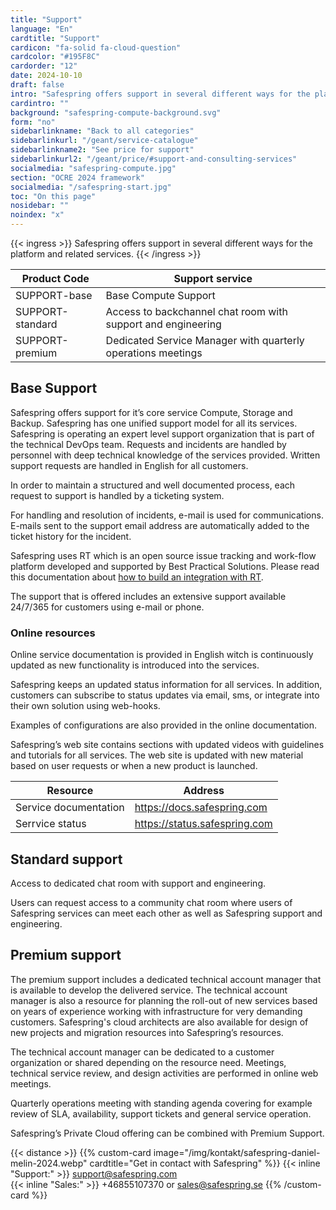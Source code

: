 ```yaml
---
title: "Support"
language: "En"
cardtitle: "Support"
cardicon: "fa-solid fa-cloud-question"
cardcolor: "#195F8C"
cardorder: "12"
date: 2024-10-10
draft: false
intro: "Safespring offers support in several different ways for the platform and related services."
cardintro: ""
background: "safespring-compute-background.svg"
form: "no"
sidebarlinkname: "Back to all categories"
sidebarlinkurl: "/geant/service-catalogue"
sidebarlinkname2: "See price for support"
sidebarlinkurl2: "/geant/price/#support-and-consulting-services"
socialmedia: "safespring-compute.jpg"
section: "OCRE 2024 framework"
socialmedia: "/safespring-start.jpg"
toc: "On this page"
nosidebar: ""
noindex: "x"
---
```


{{< ingress >}}
Safespring offers support in several different ways for the platform and related services. 
{{< /ingress >}}

|     Product Code        |     Support service                                                   |
|-------------------------|-----------------------------------------------------------------------|
|     SUPPORT-base        |     Base Compute Support                                              |
|     SUPPORT-standard    |     Access to backchannel chat room with support and engineering      |
|     SUPPORT-premium     |     Dedicated Service Manager with   quarterly operations meetings    |



## Base Support 
Safespring offers support for it’s core service Compute, Storage and Backup. Safespring has one unified support model for all its services. Safespring is operating an expert level support organization that is part of the technical DevOps team. Requests and incidents are handled by personnel with deep technical knowledge of the services provided. Written support requests are handled in English for all customers.

In order to maintain a structured and well documented process, each request to support is handled by a ticketing system. 

For handling and resolution of incidents, e-mail is used for communications. E-mails sent to the support email address are automatically added to the ticket history for the incident.

Safespring uses RT which is an open source issue tracking and work-flow platform developed and supported by Best Practical Solutions. Please read this documentation about [how to build an integration with RT](https://docs.bestpractical.com/rt/4.4.4/index.html).

The support that is offered includes an extensive support available 24/7/365 for customers using e-mail or phone.

### Online resources

Online service documentation is provided in English witch is continuously updated as new functionality is introduced into the services.

Safespring keeps an updated status information for all services. In addition, customers can subscribe to status updates via email, sms, or integrate into their own solution using web-hooks.

Examples of configurations are also provided in the online documentation.

Safespring’s web site contains sections with updated videos with guidelines and tutorials for all services. The web site is updated with new material based on user requests or when a new product is launched.

| Resource              | Address                       |
|-----------------------|-------------------------------|
| Service documentation | https://docs.safespring.com   |
| Serrvice status       | https://status.safespring.com |

## Standard support
Access to dedicated chat room with support and engineering.

Users can request access to a community chat room where users of Safespring services can meet each other as well as Safespring support and engineering.

## Premium support
The premium support includes a dedicated technical account manager that is available to develop the delivered service. The technical account manager is also a resource for planning the roll-out of new services based on years of experience working with infrastructure for very demanding customers. Safespring's cloud architects are also available for design of new projects and migration resources into Safespring’s resources.

The technical account manager can be dedicated to a customer organization or shared depending on the resource need. Meetings, technical service review, and design activities are performed in online web meetings.

Quarterly operations meeting with standing agenda covering for example review of SLA, availability, support tickets and general service operation.

Safespring’s Private Cloud offering can be combined with Premium Support.

{{< distance >}}
{{% custom-card image="/img/kontakt/safespring-daniel-melin-2024.webp" cardtitle="Get in contact with Safespring" %}}
{{< inline "Support:" >}} support@safespring.com  
{{< inline "Sales:" >}} +46855107370 or sales@safespring.se
{{% /custom-card %}}

